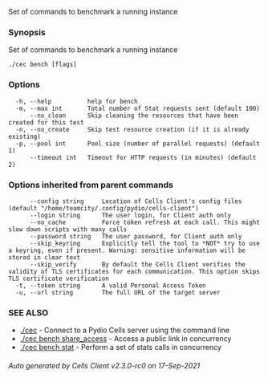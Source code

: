 Set of commands to benchmark a running instance

### Synopsis

Set of commands to benchmark a running instance

```
./cec bench [flags]
```

### Options

```
  -h, --help          help for bench
  -m, --max int       Total number of Stat requests sent (default 100)
      --no_clean      Skip cleaning the resources that have been created for this test
  -n, --no_create     Skip test resource creation (if it is already existing)
  -p, --pool int      Pool size (number of parallel requests) (default 1)
      --timeout int   Timeout for HTTP requests (in minutes) (default 2)
```

### Options inherited from parent commands

```
      --config string     Location of Cells Client's config files (default "/home/teamcity/.config/pydio/cells-client")
      --login string      The user login, for Client auth only
      --no_cache          Force token refresh at each call. This might slow down scripts with many calls
      --password string   The user password, for Client auth only
      --skip_keyring      Explicitly tell the tool to *NOT* try to use a keyring, even if present. Warning: sensitive information will be stored in clear text
      --skip_verify       By default the Cells Client verifies the validity of TLS certificates for each communication. This option skips TLS certificate verification
  -t, --token string      A valid Personal Access Token
  -u, --url string        The full URL of the target server
```

### SEE ALSO

* [./cec](./cec)	 - Connect to a Pydio Cells server using the command line
* [./cec bench share_access](./cec-bench-share-access)	 - Access a public link in concurrency
* [./cec bench stat](./cec-bench-stat)	 - Perform a set of stats calls in concurrency

###### Auto generated by Cells Client v2.3.0-rc0 on 17-Sep-2021
